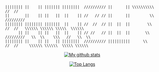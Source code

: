 
      
```
|||||||| ||    || ||||||| ||||||||  ////////// ||      || \\\\\\\\\\       //  //
||       ||    || ||   ||  ||    || //   // // ||      ||         \\    /////////
|||||||| |||||||| |||||||  ||    || //  //  // ||  ||  ||        \\      //  //   \\\\\\ \\\\\\ \\\\\  \\\\\\
      || ||    || ||   ||  ||    || // //   // ||  ||  ||       \\    /////////   \\  \\    \\\   //   \\  \\
|||||||| ||    || ||   || ||||||||  ////////// ||||||||||      \\      //  //     \\\\\\ \\\\\\  \\\\\ \\\\\\
```
<div align=center>

[![My github stats](https://github-readme-stats.vercel.app/api?username=Shad0wSeven&show_icons=true&theme=default_repocard)](https://github.com/anuraghazra/github-readme-stats)


[![Top Langs](https://github-readme-stats.vercel.app/api/top-langs/?username=Shad0wSeven&layout=compact&theme=default_repocard)](https://github.com/anuraghazra/github-readme-stats)
</div>
